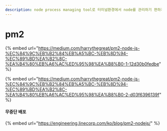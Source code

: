 ```yaml
---
description: node process managing tool로 터미널환경에서 node를 관리하기 편하게 도와줌.
---
```


# pm2

{% embed url="https://medium.com/harrythegreat/pm2-node-js-%EC%84%9C%EB%B2%84%EB%A5%BC-%EB%8D%94-%EC%89%BD%EA%B2%8C-%EA%B4%80%EB%A6%AC%ED%95%98%EA%B8%B0-1-12d30b0fedbe" %}

{% embed url="https://medium.com/harrythegreat/pm2-node-js-%EC%84%9C%EB%B2%84%EB%A5%BC-%EB%8D%94-%EC%89%BD%EA%B2%8C-%EA%B4%80%EB%A6%AC%ED%95%98%EA%B8%B0-2-d03f6396139f" %}

#### 무중단 배포

{% embed url="https://engineering.linecorp.com/ko/blog/pm2-nodejs/" %}



